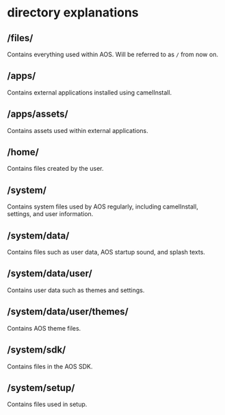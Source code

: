 # directory explanations

## /files/
Contains everything used within AOS. Will be referred to as `/` from now on.

## /apps/
Contains external applications installed using camelInstall.

## /apps/assets/
Contains assets used within external applications.

## /home/
Contains files created by the user.

## /system/
Contains system files used by AOS regularly, including camelInstall, settings, and user information.

## /system/data/
Contains files such as user data, AOS startup sound, and splash texts.

## /system/data/user/
Contains user data such as themes and settings.

## /system/data/user/themes/
Contains AOS theme files.

## /system/sdk/
Contains files in the AOS SDK.

## /system/setup/
Contains files used in setup.